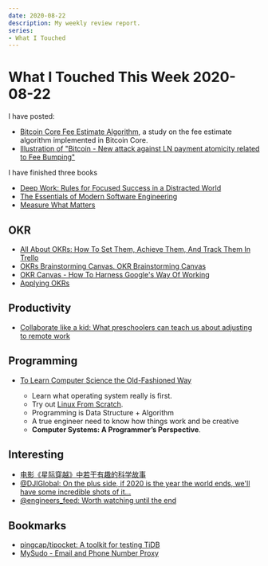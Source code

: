```yaml
---
date: 2020-08-22
description: My weekly review report.
series:
- What I Touched
---
```


# What I Touched This Week 2020-08-22

I have posted:

* [Bitcoin Core Fee Estimate Algorithm](ia-writer://open?path=/Locations/iCloud/§%20Blog/Posts/Posts%20-%202020/2008%20-%20Bitcoin%20Core%20Fee%20Estimate%20Algorithm/♯%20Bitcoin%20Core%20Fee%20Estimate%20Algorithm.md), a study on the fee estimate algorithm implemented in Bitcoin Core.
* [Illustration of "Bitcoin - New attack against LN payment atomicity related to Fee Bumping"](https://twitter.com/doitian/status/1295697713179361281)

I have finished three books

* [Deep Work: Rules for Focused Success in a Distracted World](https://www.goodreads.com/review/show/2726491992)
* [The Essentials of Modern Software Engineering](https://www.goodreads.com/review/show/3500653338)
* [Measure What Matters](https://www.goodreads.com/review/show/3508955076)

<!--more-->

## OKR

* [All About OKRs: How To Set Them, Achieve Them, And Track Them In Trello](https://blog.trello.com/okrs-set-achieve-track-trello)
* [OKRs Brainstorming Canvas. OKR Brainstorming Canvas](https://medium.com/yousefghandour/okrs-brainstorming-canvas-c1b6e5f650a7)
* [OKR Canvas - How To Harness Google's Way Of Working](https://www.garyfox.co/canvas-models/okr-canvas-pdf-templates/)
* [Applying OKRs](https://dannorth.net/2017/05/01/applying-okrs/)

## Productivity

* [Collaborate like a kid: What preschoolers can teach us about adjusting to remote work](https://zapier.com/blog/child-development-strategies-in-remote-work/)

## Programming

* [To Learn Computer Science the Old-Fashioned Way](http://blog.thomasyao.wtf/2020/08/to-learn-computer-science-the-old-fashioned-way/)

    * Learn what operating system really is first.
    * Try out [Linux From Scratch](http://www.linuxfromscratch.org/).
    * Programming is Data Structure + Algorithm
    * A true engineer need to know how things work and be creative
    * <strong>Computer Systems: A Programmer’s Perspective</strong>.

## Interesting

* [电影《星际穿越》中若干有趣的科学故事](https://sspai.com/post/61987)
* [@DJIGlobal: On the plus side, if 2020 is the year the world ends, we'll have some incredible shots of it...](https://twitter.com/doitian/status/1295382377536069634)
* [@engineers_feed: Worth watching until the end](https://twitter.com/doitian/status/1295434768763543552)

## Bookmarks

* [pingcap/tipocket: A toolkit for testing TiDB](https://github.com/pingcap/tipocket)
* [MySudo - Email and Phone Number Proxy](https://mysudo.com)

